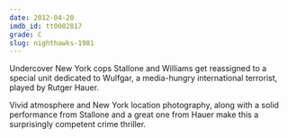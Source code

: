 ```yaml
---
date: 2012-04-20
imdb_id: tt0082817
grade: C
slug: nighthawks-1981
---
```


Undercover New York cops Stallone and Williams get reassigned to a special unit dedicated to Wulfgar, a media-hungry international terrorist, played by Rutger Hauer.

Vivid atmosphere and New York location photography, along with a solid performance from Stallone and a great one from Hauer make this a surprisingly competent crime thriller.
